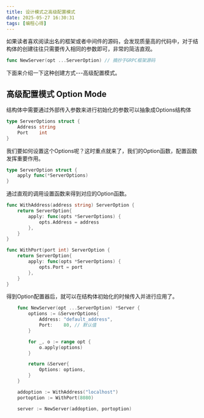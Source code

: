 ```yaml
---
title: 设计模式之高级配置模式
date: 2025-05-27 16:30:31
tags: [编程心得]
---
```


如果读者喜欢阅读出名的框架或者中间件的源码，会发现质量高的代码中，对于结构体的创建往往只需要传入相同的参数即可，非常的简洁直观。

```go
func NewServer(opt ...ServerOption) // 摘抄于GRPC框架源码
```

下面来介绍一下这种创建方式---高级配置模式。

## 高级配置模式 Option Mode

结构体中需要通过外部传入参数来进行初始化的参数可以抽象成Options结构体

```go
type ServerOptions struct {
    Address string
    Port    int
}
```

我们要如何设置这个Options呢？这时重点就来了，我们的Option函数，配置函数发挥重要作用。

```go
type ServerOption struct {
    apply func(*ServerOptions)
}
```

通过直观的调用设置函数来得到对应的Option函数。

```go
func WithAddress(address string) ServerOption {
    return ServerOption{
        apply: func(opts *ServerOptions) {
            opts.Address = address
        },
    }
}

func WithPort(port int) ServerOption {
    return ServerOption{
        apply: func(opts *ServerOptions) {
            opts.Port = port
        },
    }
}
```

得到Option配置器后，就可以在结构体初始化的时候传入并进行应用了。

```go
    func NewServer(opt ...ServerOption) *Server {
        options := &ServerOptions{
            Address: "default_address",
            Port:    80, // 默认值
        }

        for _, o := range opt {
            o.apply(options)
        }

        return &Server{
            Options: options,
        }
    }

    addoption := WithAddress("localhost")
    portoption := WithPort(8080)

    server := NewServer(addoption, portoption)
```

